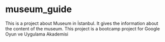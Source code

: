 # museum_guide
This is a project about Museum in İstanbul. It gives the information about the content of the museum.
This project is a bootcamp project for Google Oyun ve Uygulama Akademisi
